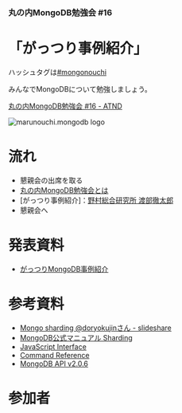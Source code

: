 ### 丸の内MongoDB勉強会 #16

# 「がっつり事例紹介」

ハッシュタグは[#mongonouchi](https://twitter.com/search?q=%23mongonouchi&src=hash)

みんなでMongoDBについて勉強しましょう。

[丸の内MongoDB勉強会 #16 - ATND](http://atnd.org/events/48346)

![marunouchi.mongodb logo](http://syokenz.github.com/marunouchi-mongodb/images/mongodb_logo.png)


# 流れ
* 懇親会の出席を取る
* [丸の内MongoDB勉強会とは](http://rinrin0108.github.io/slides/mongonouchi/#0)
* [がっつり事例紹介]：[野村総合研究所 渡部徹太郎](https://twitter.com/fetarodc)
* 懇親会へ

# 発表資料
* [がっつりMongoDB事例紹介](http://www.slideshare.net/tetsutarowatanabe/mongodb-32964238)

# 参考資料
* [Mongo sharding @doryokujinさん - slideshare](http://www.slideshare.net/doryokujin/mongo-sharding)  
* [MongoDB公式マニュアル Sharding](http://www.mongodb.org/display/DOCSJP/Sharding)  
* [JavaScript Interface](http://docs.mongodb.org/manual/reference/javascript/)
* [Command Reference](http://docs.mongodb.org/manual/reference/commands/)
* [MongoDB API v2.0.6](http://api.mongodb.org/js/2.0.6/)


# 参加者

